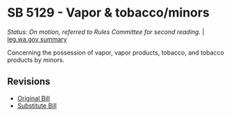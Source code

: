 # SB 5129 - Vapor & tobacco/minors
*Status: On motion, referred to Rules Committee for second reading.* | [leg.wa.gov summary](https://app.leg.wa.gov/billsummary?BillNumber=5129&Year=2021)

Concerning the possession of vapor, vapor products, tobacco, and tobacco products by minors.

## Revisions
* [Original Bill](1/)
* [Substitute Bill](S/)